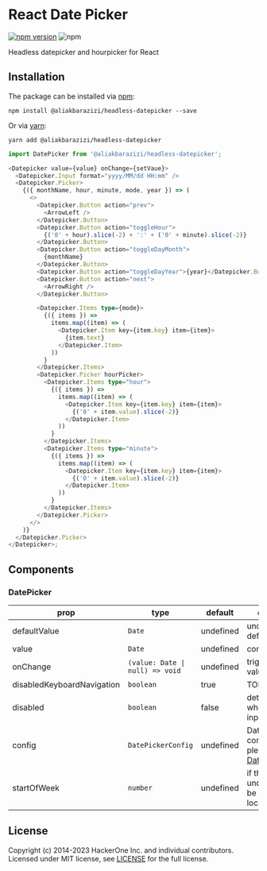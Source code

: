 # React Date Picker

[![npm version](https://badge.fury.io/js/@aliakbarazizi%2Fheadless-datepicker.svg)](https://badge.fury.io/js/@aliakbarazizi%2Fheadless-datepicker)
![npm](https://img.shields.io/npm/dm/%40aliakbarazizi/headless-datepicker)

Headless datepicker and hourpicker for React

## Installation

The package can be installed via [npm](https://github.com/npm/cli):

```
npm install @aliakbarazizi/headless-datepicker --save
```

Or via [yarn](https://github.com/yarnpkg/yarn):

```
yarn add @aliakbarazizi/headless-datepicker
```

```ts
import DatePicker from '@aliakbarazizi/headless-datepicker';

<Datepicker value={value} onChange={setVaue}>
  <Datepicker.Input format="yyyy/MM/dd HH:mm" />
  <Datepicker.Picker>
    {({ monthName, hour, minute, mode, year }) => (
      <>
        <Datepicker.Button action="prev">
          <ArrowLeft />
        </Datepicker.Button>
        <Datepicker.Button action="toggleHour">
          {('0' + hour).slice(-2) + ':' + ('0' + minute).slice(-2)}
        </Datepicker.Button>
        <Datepicker.Button action="toggleDayMonth">
          {monthName}
        </Datepicker.Button>
        <Datepicker.Button action="toggleDayYear">{year}</Datepicker.Button>
        <Datepicker.Button action="next">
          <ArrowRight />
        </Datepicker.Button>

        <Datepicker.Items type={mode}>
          {({ items }) =>
            items.map((item) => (
              <Datepicker.Item key={item.key} item={item}>
                {item.text}
              </Datepicker.Item>
            ))
          }
        </Datepicker.Items>
        <Datepicker.Picker hourPicker>
          <Datepicker.Items type="hour">
            {({ items }) =>
              items.map((item) => (
                <Datepicker.Item key={item.key} item={item}>
                  {('0' + item.value).slice(-2)}
                </Datepicker.Item>
              ))
            }
          </Datepicker.Items>
          <Datepicker.Items type="minute">
            {({ items }) =>
              items.map((item) => (
                <Datepicker.Item key={item.key} item={item}>
                  {('0' + item.value).slice(-2)}
                </Datepicker.Item>
              ))
            }
          </Datepicker.Items>
        </Datepicker.Picker>
      </>
    )}
  </Datepicker.Picker>
</Datepicker>;
```

## Components

### DatePicker

| prop                       | type                            | default   | description                                                                |
| -------------------------- | ------------------------------- | --------- | -------------------------------------------------------------------------- |
| defaultValue               | `Date`                          | undefined | uncontrolled default value                                                 |
| value                      | `Date`                          | undefined | controlled value                                                           |
| onChange                   | `(value: Date \| null) => void` | undefined | trigger when value is changed                                              |
| disabledKeyboardNavigation | `boolean`                       | true      | TODO                                                                       |
| disabled                   | `boolean`                       | false     | determin whether the input is disabled                                     |
| config                     | `DatePickerConfig`              | undefined | Date picker configuration please see [DatePickerConfig](#DatePickerConfig) |
| startOfWeek                | `number`                        | undefined | if the value is undefined it will be base on the local date                |

## License

Copyright (c) 2014-2023 HackerOne Inc. and individual contributors. Licensed under MIT license, see [LICENSE](LICENSE) for the full license.
